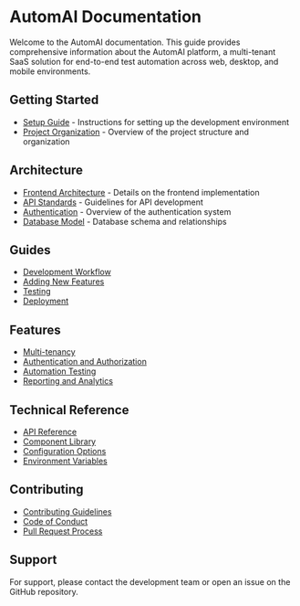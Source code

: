 # AutomAI Documentation

Welcome to the AutomAI documentation. This guide provides comprehensive information about the AutomAI platform, a multi-tenant SaaS solution for end-to-end test automation across web, desktop, and mobile environments.

## Getting Started

- [Setup Guide](setup.md) - Instructions for setting up the development environment
- [Project Organization](project-organization.md) - Overview of the project structure and organization

## Architecture

- [Frontend Architecture](frontend-architecture.md) - Details on the frontend implementation
- [API Standards](api-standards.md) - Guidelines for API development
- [Authentication](authentication.md) - Overview of the authentication system
- [Database Model](database-model.md) - Database schema and relationships

## Guides

- [Development Workflow](guides/development-workflow.md)
- [Adding New Features](guides/adding-features.md)
- [Testing](guides/testing.md)
- [Deployment](guides/deployment.md)

## Features

- [Multi-tenancy](features/multi-tenancy.md)
- [Authentication and Authorization](features/authentication.md)
- [Automation Testing](features/automation-testing.md)
- [Reporting and Analytics](features/reporting.md)

## Technical Reference

- [API Reference](reference/api.md)
- [Component Library](reference/components.md)
- [Configuration Options](reference/configuration.md)
- [Environment Variables](reference/environment-variables.md)

## Contributing

- [Contributing Guidelines](contributing/guidelines.md)
- [Code of Conduct](contributing/code-of-conduct.md)
- [Pull Request Process](contributing/pull-requests.md)

## Support

For support, please contact the development team or open an issue on the GitHub repository.